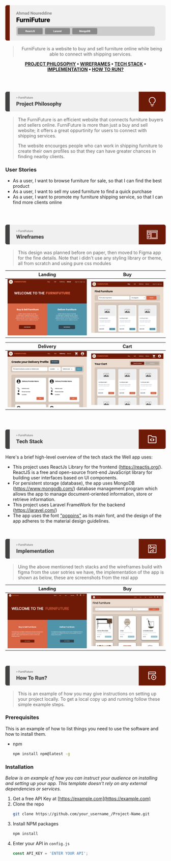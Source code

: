 <img src="./readme/title1.svg"/>

<div align="center">

>FurniFuture is a website to buy and sell furniture online while being able to connect with shipping services.  

**[PROJECT PHILOSOPHY](https://github.com/julescript/well_app#-project-philosophy) • [WIREFRAMES](https://github.com/julescript/well_app#-wireframes) • [TECH STACK](https://github.com/julescript/well_app#-tech-stack) • [IMPLEMENTATION](https://github.com/julescript/well_app#-impplementation) • [HOW TO RUN?](https://github.com/julescript/well_app#-how-to-run)**

</div>

<br><br>


<img src="./readme/title2.svg"/>

> The FurniFuture is an efficient website that connects furniture buyers and sellers online. FurniFuture is more than just a buy and sell website; it offers a great oppurtinity for users to connect with shipping services.
> 
> The website encourges people who can work in shipping furniture to create their own profiles so that they can have greater chances in finding nearby clients.

### User Stories
- As a user, I want to browse furniture for sale, so that I can find the best product
- As a user, I want to sell my used furniture to find a quick purchase
- As a user, I want to promote my furniture shipping service, so that I can find more clients online

<br><br>

<img src="./readme/title3.svg"/>

> This design was planned before on paper, then moved to Figma app for the fine details.
Note that i didn't use any styling library or theme, all from scratch and using pure css modules

| Landing  | Buy  |
| -----------------| -----|
| ![Landing](https://github.com/AhmadNourelddine/furnifuture/blob/main/readme/pages/figma-about-page.png) | ![Buy](https://github.com/AhmadNourelddine/furnifuture/blob/main/readme/pages/buy-page-figma.png) |

| Delivery  | Cart  |
| -----------------| -----|
| ![Delivery](https://github.com/AhmadNourelddine/furnifuture/blob/main/readme/pages/delivery-page-figma.png) | ![Cart](https://github.com/AhmadNourelddine/furnifuture/blob/main/readme/pages/cart-page-figma.png) |


<br><br>

<img src="./readme/title4.svg"/>

Here's a brief high-level overview of the tech stack the Well app uses:

- This project uses ReactJs Library for the frontend (https://reactjs.org/). ReactJS is a free and open-source front-end JavaScript library for building user interfaces based on UI components.
- For persistent storage (database), the app uses MongoDB (https://www.mongodb.com/) database management program which allows the app to manage document-oriented information, store or retrieve information.
- This project uses Laravel FrameWork for the backend (https://laravel.com/)
- The app uses the font ["poppins"](https://fonts.google.com/specimen/Poppins) as its main font, and the design of the app adheres to the material design guidelines.



<br><br>
<img src="./readme/title5.svg"/>

> Uing the above mentioned tech stacks and the wireframes build with figma from the user sotries we have, the implementation of the app is shown as below, these are screenshots from the real app

| Landing  | Buy  |
| -----------------| -----|
| ![Landing](https://github.com/AhmadNourelddine/furnifuture/blob/main/readme/pages/About-page.png) | ![Buy](https://github.com/AhmadNourelddine/furnifuture/blob/main/readme/pages/buy-page-latest.png) |


<br><br>
<img src="./readme/title6.svg"/>


> This is an example of how you may give instructions on setting up your project locally.
To get a local copy up and running follow these simple example steps.

### Prerequisites

This is an example of how to list things you need to use the software and how to install them.
* npm
  ```sh
  npm install npm@latest -g
  ```

### Installation

_Below is an example of how you can instruct your audience on installing and setting up your app. This template doesn't rely on any external dependencies or services._

1. Get a free API Key at [https://example.com](https://example.com)
2. Clone the repo
   ```sh
   git clone https://github.com/your_username_/Project-Name.git
   ```
3. Install NPM packages
   ```sh
   npm install
   ```
4. Enter your API in `config.js`
   ```js
   const API_KEY = 'ENTER YOUR API';
   ```


